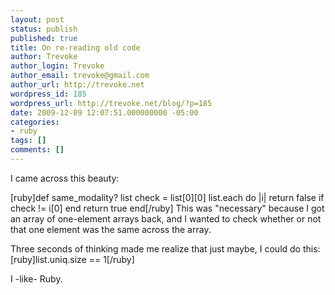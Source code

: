 ```yaml
---
layout: post
status: publish
published: true
title: On re-reading old code
author: Trevoke
author_login: Trevoke
author_email: trevoke@gmail.com
author_url: http://trevoke.net
wordpress_id: 185
wordpress_url: http://trevoke.net/blog/?p=185
date: 2009-12-09 12:07:51.000000000 -05:00
categories:
- ruby
tags: []
comments: []
---
```

I came across this beauty:

[ruby]def same_modality? list
  check = list[0][0]
  list.each do |i|
    return false if check != i[0]
  end
  return true
end[/ruby]
This was "necessary" because I got an array of one-element arrays back, and I wanted to check whether or not that one element was the same across the array.

Three seconds of thinking made me realize that just maybe, I could do this:
[ruby]list.uniq.size == 1[/ruby]

I -like- Ruby.
